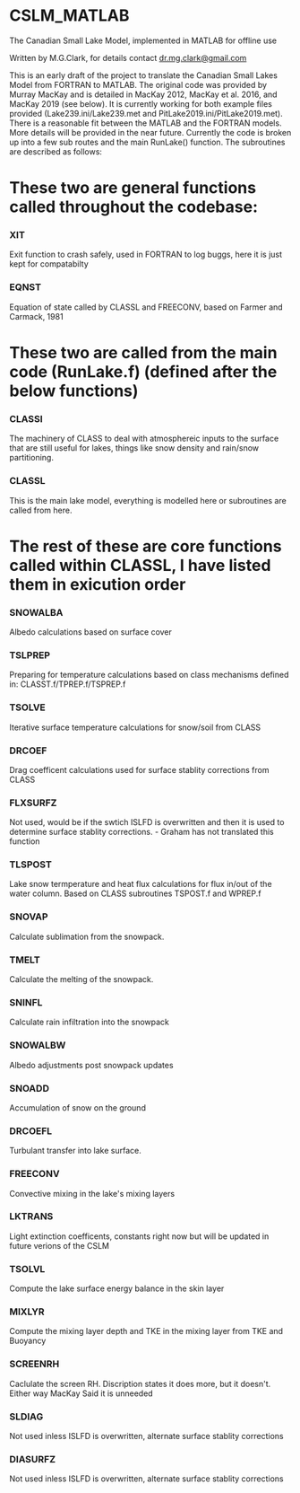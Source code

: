 # CSLM_MATLAB
The Canadian Small Lake Model, implemented in MATLAB for offline use

Written by M.G.Clark, for details contact dr.mg.clark@gmail.com

This is an early draft of the project to translate the Canadian Small Lakes Model from FORTRAN to MATLAB.  The original code was provided by Murray MacKay and is detailed in MacKay 2012, MacKay et al. 2016, and MacKay 2019 (see below).  It is currently working for both example files provided (Lake239.ini/Lake239.met and PitLake2019.ini/PitLake2019.met).  There is a reasonable fit between the MATLAB and the FORTRAN models.  More details will be provided in the near future.    Currently the code is broken up into a few sub routes and the main RunLake() function.  The subroutines are described as follows:

# These two are general functions called throughout the codebase:
###   XIT   
Exit function to crash safely, used in FORTRAN to log buggs, here it is just kept for compatabilty
###  EQNST 
Equation of state called by CLASSL and FREECONV, based on Farmer and Carmack, 1981

# These two are called from the main code (RunLake.f) (defined after the below functions)
###   CLASSI 
The machinery of CLASS to deal with atmosphereic inputs to the surface that are still useful for lakes, things like snow density and rain/snow partitioning.
###   CLASSL
This is the main lake model, everything is modelled here or subroutines are called from here.

# The rest of these are core functions called within CLASSL, I have listed them in exicution order
###   SNOWALBA 
Albedo calculations based on surface cover
###   TSLPREP
Preparing for temperature calculations based on class mechanisms defined in: CLASST.f/TPREP.f/TSPREP.f
###   TSOLVE 
Iterative surface temperature calculations for snow/soil from CLASS
###   DRCOEF 
Drag coefficent calculations used for surface stablity corrections from CLASS
###   FLXSURFZ
Not used, would be if the swtich ISLFD is overwritten and then it is used to determine surface stablity corrections.  - Graham has not translated this function
###   TLSPOST
Lake snow termperature and heat flux calculations for flux in/out of the water column.  Based on CLASS subroutines TSPOST.f and WPREP.f
###   SNOVAP 
Calculate sublimation from the snowpack.
###   TMELT 
Calculate the melting of the snowpack.
###   SNINFL 
Calculate rain infiltration into the snowpack
###   SNOWALBW 
Albedo adjustments post snowpack updates 
###   SNOADD 
Accumulation of snow on the ground
###   DRCOEFL 
Turbulant transfer into lake surface.
###   FREECONV 
Convective mixing in the lake's mixing layers
###   LKTRANS 
Light extinction coefficents, constants right now but will be updated in future verions of the CSLM
###   TSOLVL 
Compute the lake surface energy balance in the skin layer
###   MIXLYR 
Compute the mixing layer depth and TKE in the mixing layer from TKE  and Buoyancy
###   SCREENRH 
Caclulate the screen RH.  Discription states it does more, but it doesn't.  Either way MacKay Said it is unneeded
###   SLDIAG 
Not used inless ISLFD is overwritten, alternate surface stablity corrections
###   DIASURFZ 
Not used inless ISLFD is overwritten, alternate surface stablity  corrections
